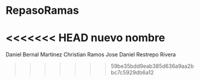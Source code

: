# RepasoRamas
<<<<<<< HEAD
nuevo nombre
=======

Daniel Bernal Martinez
Christian Ramos
Jose Daniel Restrepo Rivera
>>>>>>> 59be35bdd9eab385d636a9aa2bbc7c5929db6a12
